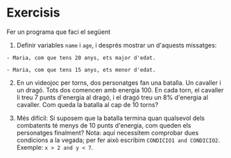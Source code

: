 # Exercisis

Fer un programa que faci el següent

1. Definir variables `name` i `age`, i després mostrar un d'aquests missatges:

```
- Maria, com que tens 20 anys, ets major d'edat.

- Maria, com que tens 15 anys, ets menor d'edat.
```

2. En un videojoc per torns, dos personatges fan una batalla. Un cavaller i un dragó. Tots dos comencen amb energia 100. En cada torn, el cavaller li treu 7 punts d'energia al dragó, i el dragó treu un 8% d'energia al cavaller. Com queda la batalla al cap de 10 torns?

3. Més difícil: Si suposem que la batalla termina quan qualsevol dels combatents té menys de 10 punts d'energia, com queden els personatges finalment? Nota: aquí necessitem comprobar dues condicions a la vegada; per fer això escribim `CONDICIO1 and CONDICIO2`. Exemple: `x > 2 and y < 7`.
